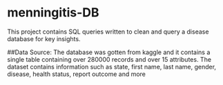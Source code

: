 # menningitis-DB
This project contains SQL queries written to clean and query a disease database for key insights.

##Data Source:
The database was gotten from kaggle and it contains a single table containing over 280000 records and over 15 attributes. The dataset contains information such as state, first name, last name, gender, disease, health status, report outcome and more
